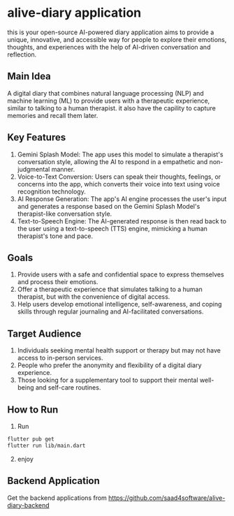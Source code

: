 # alive-diary application

this is your open-source AI-powered diary application aims to provide a unique, innovative, and accessible way for people to explore their emotions, thoughts, and experiences with the help of AI-driven conversation and reflection.


## Main Idea

A digital diary that combines natural language processing (NLP) and machine learning (ML) to provide users with a therapeutic experience, similar to talking to a human therapist. it also have the capility to capture memories and recall them later.


## Key Features

1. Gemini Splash Model: The app uses this model to simulate a therapist's conversation style, allowing the AI to respond in a empathetic and non-judgmental manner.
2. Voice-to-Text Conversion: Users can speak their thoughts, feelings, or concerns into the app, which converts their voice into text using voice recognition technology.
3. AI Response Generation: The app's AI engine processes the user's input and generates a response based on the Gemini Splash Model's therapist-like conversation style.
4. Text-to-Speech Engine: The AI-generated response is then read back to the user using a text-to-speech (TTS) engine, mimicking a human therapist's tone and pace.


## Goals

1. Provide users with a safe and confidential space to express themselves and process their emotions.
2. Offer a therapeutic experience that simulates talking to a human therapist, but with the convenience of digital access.
3. Help users develop emotional intelligence, self-awareness, and coping skills through regular journaling and AI-facilitated conversations.


## Target Audience

1. Individuals seeking mental health support or therapy but may not have access to in-person services.
2. People who prefer the anonymity and flexibility of a digital diary experience.
3. Those looking for a supplementary tool to support their mental well-being and self-care routines.


## How to Run

1. Run
```bash
flutter pub get
flutter run lib/main.dart
```
2. enjoy


## Backend Application
Get the backend applications from https://github.com/saad4software/alive-diary-backend


